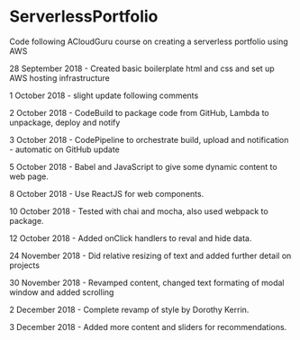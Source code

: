 # ServerlessPortfolio

Code following ACloudGuru course on creating a serverless portfolio using AWS

28 September 2018 - Created basic boilerplate html and css and set up AWS hosting infrastructure

1 October 2018 - slight update following comments

2 October 2018 - CodeBuild to package code from GitHub, Lambda to unpackage, deploy and notify

3 October 2018 - CodePipeline to orchestrate build, upload and notification - automatic on GitHub update

5 October 2018 - Babel and JavaScript to give some dynamic content to web page.

8 October 2018 - Use ReactJS for web components.

10 October 2018 - Tested with chai and mocha, also used webpack to package.

12 October 2018 - Added onClick handlers to reval and hide data.

24 November 2018 - Did relative resizing of text and added further detail on projects

30 November 2018 - Revamped content, changed text formating of modal window and added scrolling

2 December 2018 - Complete revamp of style by Dorothy Kerrin.

3 December 2018 - Added more content and sliders for recommendations.
